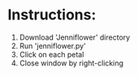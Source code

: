 # Instructions:
1. Download 'Jenniflower' directory
2. Run 'jenniflower.py'
3. Click on each petal
4. Close window by right-clicking
